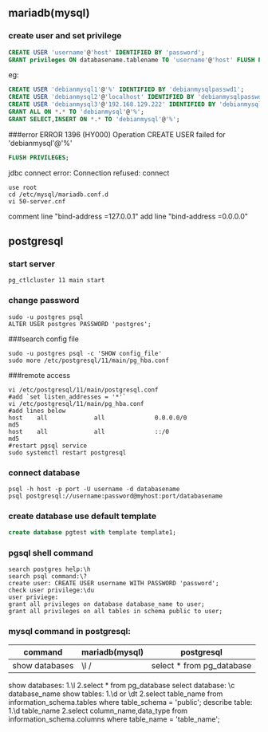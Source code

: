 ## mariadb(mysql)  

### create user and set privilege
```sql
CREATE USER 'username'@'host' IDENTIFIED BY 'password';
GRANT privileges ON databasename.tablename TO 'username'@'host' FLUSH PRIVILEGES;
```  
eg:
```sql
CREATE USER 'debianmysql1'@'%' IDENTIFIED BY 'debianmysqlpasswd1';
CREATE USER 'debianmysql2'@'localhost' IDENTIFIED BY 'debianmysqlpasswd2';
CREATE USER 'debianmysql3'@'192.168.129.222' IDENTIFIED BY 'debianmysqlpasswd3';
GRANT ALL ON *.* TO 'debianmysql'@'%';
GRANT SELECT,INSERT ON *.* TO 'debianmysql'@'%';
```

###error
ERROR 1396 (HY000) Operation CREATE USER failed for 'debianmysql'@'%'
```sql
FLUSH PRIVILEGES;
```
jdbc connect error: Connection refused: connect
```shell script
use root
cd /etc/mysql/mariadb.conf.d
vi 50-server.cnf
```
comment line "bind-address            =127.0.0.1"
add line "bind-address            =0.0.0.0"


## postgresql  

### start server  
```shell script
pg_ctlcluster 11 main start
```
### change password  
```shell script
sudo -u postgres psql
ALTER USER postgres PASSWORD 'postgres';
```
###search config file 
```shell script 
sudo -u postgres psql -c 'SHOW config_file'
sudo more /etc/postgresql/11/main/pg_hba.conf
```
###remote access
```shell script
vi /etc/postgresql/11/main/postgresql.conf
#add `set listen_addresses = '*'`
vi /etc/postgresql/11/main/pg_hba.conf
#add lines below
host    all             all              0.0.0.0/0                       md5
host    all             all              ::/0                            md5
#restart pgsql service
sudo systemctl restart postgresql
```


### connect database  
```shell script
psql -h host -p port -U username -d databasename
psql postgresql://username:password@myhost:port/databasename
```

### create database use default template  
```sql
create database pgtest with template template1;
```
    
### pgsql shell command  
```shell script
search postgres help:\h
search psql command:\?
create user: CREATE USER username WITH PASSWORD 'password';
check user privilege:\du
user priviege:
grant all privileges on database database_name to user;
grant all privileges on all tables in schema public to user;

```


### mysql command in postgresql:
command | mariadb(mysql) | postgresql
---|---|---
show databases | \l / |select * from pg_database

show databases:
    1.\l
    2.select * from pg_database
select database:
    \c database_name
show tables:
    1.\d or \dt
    2.select table_name from information_schema.tables where table_schema = 'public';
describe table:
    1.\d table_name
    2.select column_name,data_type from information_schema.columns where table_name = 'table_name';